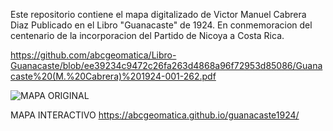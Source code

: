 Este repositorio contiene el mapa digitalizado de Victor Manuel Cabrera Diaz
Publicado en el Libro "Guanacaste" de 1924.
En conmemoracion del centenario de la incorporacion del Partido de Nicoya a Costa Rica.

https://github.com/abcgeomatica/Libro-Guanacaste/blob/ee39234c9472c26fa263d4868a96f72953d85086/Guanacaste%20(M.%20Cabrera)%201924-001-262.pdf

![MAPA ORIGINAL](https://github.com/abcgeomatica/guanacaste1924/blob/326ead36c9acbff712124d3dbc2abc6faaf7264f/MapaGuanacaste1924.png)



MAPA INTERACTIVO
https://abcgeomatica.github.io/guanacaste1924/


